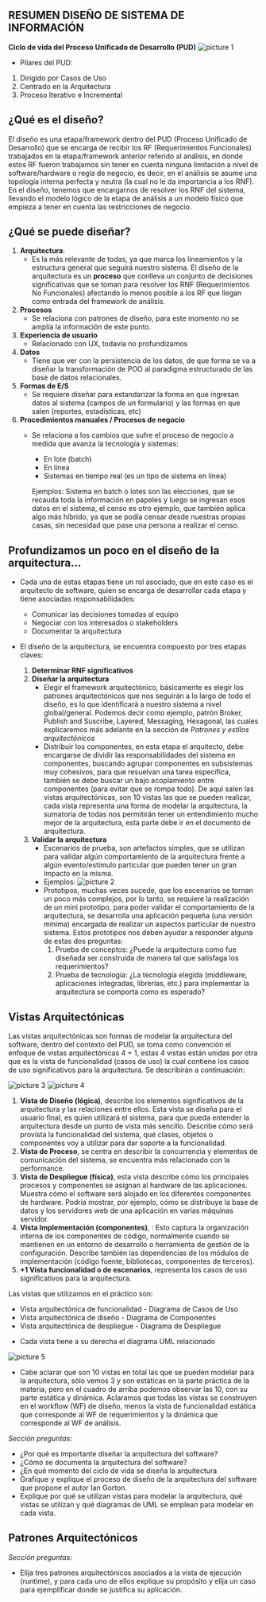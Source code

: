 ## RESUMEN DISEÑO DE SISTEMA DE INFORMACIÓN

**Ciclo de vida del Proceso Unificado de Desarrollo (PUD)**
![picture 1](./images/ciclo_vida_pud.png)

- Pilares del PUD:
1. Dirigido por Casos de Uso
2. Centrado en la Arquitectura
3. Proceso Iterativo e Incremental

## ¿Qué es el diseño?
El diseño es una etapa/framework dentro del PUD (Proceso Unificado de Desarrollo) que se encarga de recibir los RF (Requerimientos Funcionales) trabajados en la etapa/framework anterior referido al análisis, en donde estos RF fueron trabajamos sin tener en cuenta ninguna limitación a nivel de software/hardware o regla de negocio, es decir, en el análisis se asume una topología interna perfecta y neutra (la cual no le da importancia a los RNF). En el diseño, tenemos que encargarnos de resolver los RNF del sistema, llevando el modelo lógico de la etapa de análisis a un modelo físico que empieza a tener en cuenta las restricciones de negocio. 

## ¿Qué se puede diseñar?
1. **Arquitectura**:
    - Es la más relevante de todas, ya que marca los lineamientos y la estructura general que seguirá nuestro sistema. El diseño de la arquitectura es un **proceso** que conlleva un conjunto de decisiones significativas que se toman para resolver los RNF (Requerimientos No Funcionales) afectando lo menos posible a los RF que llegan como entrada del framework de análisis.
2. **Procesos**
    - Se relaciona con patrones de diseño, para este momento no se amplía la información de este punto.
3. **Experiencia de usuario**
    - Relacionado con UX, todavía no profundizamos
4. **Datos**
    - Tiene que ver con la persistencia de los datos, de que forma se va a diseñar la transformación de POO al paradigma estructurado de las base de datos relacionales.
5. **Formas de E/S** 
    - Se requiere diseñar para estandarizar la forma en que ingresan datos al sistema (campos de un formulario) y las formas en que salen (reportes, estadísticas, etc)
6. **Procedimientos manuales / Procesos de negocio**
    - Se relaciona a los cambios que sufre el proceso de negocio a medida que avanza la tecnología y sistemas:
        - En lote (batch)
        - En línea
        - Sistemas en tiempo real (es un tipo de sistema en línea)

        Ejemplos: Sistema en batch o lotes son las elecciones, que se recauda toda la información en papeles y luego se ingresan esos datos en el sistema, el censo es otro ejemplo, que también aplica algo más híbrido, ya que se podía censar desde nuestras propias casas, sin necesidad que pase una persona a realizar el censo.

## Profundizamos un poco en el diseño de la arquitectura...
- Cada una de estas etapas tiene un rol asociado, que en este caso es el arquitecto de software, quien se encarga de desarrollar cada etapa y tiene asociadas responsabilidades:
    - Comunicar las decisiones tomadas al equipo
    - Negociar con los interesados o stakeholders
    - Documentar la arquitectura

- El diseño de la arquitectura, se encuentra compuesto por tres etapas claves:
    1. **Determinar RNF significativos**
    2. **Diseñar la arquitectura**
        - Elegir el framework arquitectónico, básicamente es elegir los patrones arquitectónicos que nos seguirán a lo largo de todo el diseño, es lo que identificará a nuestro sistema a nivel global/general. Podemos decir como ejemplo, patrón Broker, Publish and Suscribe, Layered, Messaging, Hexagonal, las cuales explicaremos más adelante en la sección de *Patrones y estilos arquitectónicos*
        - Distribuir los componentes, en esta etapa el arquitecto, debe encargarse de dividir las responsabilidades del sistema en componentes, buscando agrupar componentes en subsistemas muy cohesivos, para que resuelvan una tarea específica, también se debe buscar un bajo acoplamiento entre componentes (para evitar que se rompa todo). De aquí salen las vistas arquitectónicas, son 10 vistas las que se pueden realizar, cada vista representa una forma de modelar la arquitectura, la sumatoria de todas nos permitirán tener un entendimiento mucho mejor de la arquitectura, esta parte debe ir en el documento de arquitectura.
    3. **Validar la arquitectura**
        - Escenarios de prueba, son artefactos simples, que se utilizan para validar algún comportamiento de la arquitectura frente a algún evento/estímulo particular que pueden tener un gran impacto en la misma.
        - Ejemplos:
        ![picture 2](./images/examples_escenarios.png)
        - Prototipos, muchas veces sucede, que los escenarios se tornan un poco más complejos, por lo tanto, se requiere la realización de un mini prototipo, para poder validar el comportamiento de la arquitectura, se desarrolla una aplicación pequeña (una versión mínima) encargada de realizar un aspectos particular de nuestro sistema. Estos prototipos nos deben ayudar a responder alguna de estas dos preguntas:
            1. Prueba de conceptos: ¿Puede la arquitectura como fue diseñada ser construida de manera tal que satisfaga los requerimientos?
            2. Prueba de tecnología:  ¿La tecnología elegida (middleware, aplicaciones integradas, librerías, etc.) para implementar la arquitectura se comporta como es esperado?

## Vistas Arquitectónicas
Las vistas arquitectónicas son formas de modelar la arquitectura del software, dentro del contexto del PUD, se toma como convención el enfoque de vistas arquitectónicas 4 + 1, estas 4 vistas están unidas por otra que es la vista de funcionalidad (casos de uso) la cual contiene los casos de uso significativos para la arquitectura. Se describirán a continuación:

![picture 3](./images/vistas_pud.png)
![picture 4]()

1. **Vista de Diseño (lógica)**, describe los elementos significativos de la arquitectura  y las relaciones entre ellos. Esta vista se diseña para el usuario final, es quien utilizará el sistema, para que pueda entender la arquitectura desde un punto de vista más sencillo. Describe cómo será provista la funcionalidad del sistema, qué clases, objetos o componentes voy a utilizar para dar soporte a la funcionalidad.
2. **Vista de Proceso**, se centra en describir la concurrencia y elementos de comunicación del sistema, se encuentra más relacionado con la performance.
3. **Vista de Despliegue (física)**, esta vista describe cómo los principales procesos y componentes se asignan al hardware de 
las aplicaciones. Muestra cómo el software será alojado en los diferentes componentes de hardware. Podría mostrar, por ejemplo, cómo se distribuye la base de datos y los servidores web de una aplicación en varias máquinas servidor.
4. **Vista Implementación (componentes)**, : Esto captura la organización interna de los componentes de código, normalmente cuando se mantienen en un entorno de desarrollo o herramienta de gestión de la configuración. Describe también las dependencias de los módulos de implementación (código fuente, bibliotecas, componentes de terceros).
5. **+1 Vista funcionalidad o de escenarios**, representa los casos de uso significativos para la arquitectura. 

Las vistas que utilizamos en el práctico son:
- Vista arquitectónica de funcionalidad - Diagrama de Casos de Uso
- Vista arquitectónica de diseño - Diagrama de Componentes
- Vista arquitectónica de despliegue - Diagrama de Despliegue

* Cada vista tiene a su derecha el diagrama UML relacionado

![picture 5](./images/10_vistas.png)

* Cabe aclarar que son 10 vistas en total las que se pueden modelar para la arquitectura, sólo vemos 3 y son estáticas en la parte práctica de la materia, pero en el cuadro de arriba podemos observar las 10, con su parte estática y dinámica. Aclaramos que todas las vistas se construyen en el workflow (WF) de diseño, menos la vista de funcionalidad estática que corresponde al WF de requerimientos y la dinámica que corresponde al WF de análisis.

*Sección preguntas:*
- ¿Por qué es importante diseñar la arquitectura del software?
- ¿Cómo se documenta la arquitectura del software?
- ¿En qué momento del ciclo de vida se diseña la arquitectura
- Grafique y explique el proceso de diseño de la arquitectura del software que propone el autor Ian Gorton.
- Explique por qué se utilizan vistas para modelar la arquitectura, qué vistas se utilizan y qué diagramas de UML se emplean para modelar en cada vista.


## Patrones Arquitectónicos

*Sección preguntas:*
- Elija tres patrones arquitectónicos asociados a la vista de ejecución (runtime), y para cada uno de ellos explique su propósito y elija un caso para ejemplificar donde se justifica su aplicación.